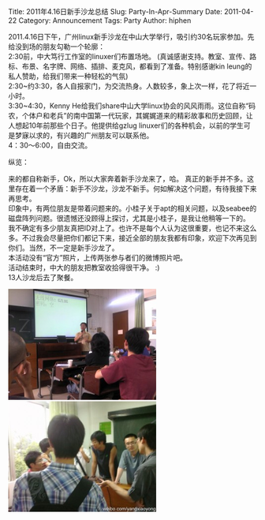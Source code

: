 Title: 2011年4.16日新手沙龙总结
Slug: Party-In-Apr-Summary
Date:  2011-04-22
Category: Announcement
Tags: Party
Author: hiphen

2011.4.16日下午，广州linux新手沙龙在中山大学举行，吸引约30名玩家参加。先给没到场的朋友勾勒一个轮廓：  
2:30前，中大笃行工作室的linuxer们布置场地。 (真诚感谢支持。教室、宣传、路标、布景、名字牌、网络、插排、麦克风，都看到了准备。特别感谢kin leung的私人赞助，给我们带来一种轻松的气氛)  
2:30~约3:30，各人自报家门，为交流热身。人数较多，象上次一样，花了将近一小时。  
3:30~4:30，Kenny He给我们share中山大学linux协会的风风雨雨。这位自称“码农，个体户和老兵”的南中国第一代玩家，其娓娓道来的精彩故事和历史回顾，让人想起10年前那些个日子。他提供给gzlug linuxer们的各种机会，以前的学生可是梦寐以求的，有兴趣的广州朋友可以联系他。  
4：30～6:00，自由交流。  

纵览：  

来的都自称新手，Ok，所以大家奔着新手沙龙来了，哈。 真正的新手并不多。这里存在着一个矛盾：新手不沙龙，沙龙不新手。何如解决这个问题，有待我接下来再思考。  
印象中，有两位朋友是带着问题来的。小桂子关于apt的相关问题，以及seabee的磁盘阵列问题。很遗憾还没顾得上探讨，尤其是小桂子，是我让他稍等一下的。  
我不确定有多少朋友真把ID对上了。也许不是每个人认为这很重要，也记不来这么多。不过我会尽量把你们都记下来，接近全部的朋友我都有印象，欢迎下次再见到你们。当然，不一定是新手沙龙了。  
本活动没有“官方”照片，上传两张参与者们的微博照片吧。  
活动结束时，中大的朋友把教室收拾得很干净。 :)  
13人沙龙后去了聚餐。  

![1-300x225.jpg](/images/2011/1-300x225.jpg)  
![2-300x224.jpg](/images/2011/2-300x224.jpg)  
